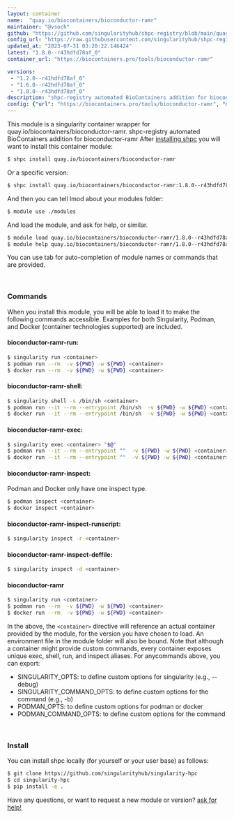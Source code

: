 ```yaml
---
layout: container
name:  "quay.io/biocontainers/bioconductor-ramr"
maintainer: "@vsoch"
github: "https://github.com/singularityhub/shpc-registry/blob/main/quay.io/biocontainers/bioconductor-ramr/container.yaml"
config_url: "https://raw.githubusercontent.com/singularityhub/shpc-registry/main/quay.io/biocontainers/bioconductor-ramr/container.yaml"
updated_at: "2023-07-31 03:20:22.146424"
latest: "1.8.0--r43hdfd78af_0"
container_url: "https://biocontainers.pro/tools/bioconductor-ramr"

versions:
 - "1.2.0--r41hdfd78af_0"
 - "1.6.0--r42hdfd78af_0"
 - "1.8.0--r43hdfd78af_0"
description: "shpc-registry automated BioContainers addition for bioconductor-ramr"
config: {"url": "https://biocontainers.pro/tools/bioconductor-ramr", "maintainer": "@vsoch", "description": "shpc-registry automated BioContainers addition for bioconductor-ramr", "latest": {"1.8.0--r43hdfd78af_0": "sha256:8a63c0e48d081fa65c69c0342b6a5271ef64cb9c4e7b3545a657cda1034cbedb"}, "tags": {"1.2.0--r41hdfd78af_0": "sha256:5101cb7045e88a3324ba6c50d2b88356c2d6c59dbff14a54eece728396e812c2", "1.6.0--r42hdfd78af_0": "sha256:78c5500b4734768e324c29e4925e8a93b72fe6b6c9559489353387f3b662db98", "1.8.0--r43hdfd78af_0": "sha256:8a63c0e48d081fa65c69c0342b6a5271ef64cb9c4e7b3545a657cda1034cbedb"}, "docker": "quay.io/biocontainers/bioconductor-ramr"}
---
```


This module is a singularity container wrapper for quay.io/biocontainers/bioconductor-ramr.
shpc-registry automated BioContainers addition for bioconductor-ramr
After [installing shpc](#install) you will want to install this container module:


```bash
$ shpc install quay.io/biocontainers/bioconductor-ramr
```

Or a specific version:

```bash
$ shpc install quay.io/biocontainers/bioconductor-ramr:1.8.0--r43hdfd78af_0
```

And then you can tell lmod about your modules folder:

```bash
$ module use ./modules
```

And load the module, and ask for help, or similar.

```bash
$ module load quay.io/biocontainers/bioconductor-ramr/1.8.0--r43hdfd78af_0
$ module help quay.io/biocontainers/bioconductor-ramr/1.8.0--r43hdfd78af_0
```

You can use tab for auto-completion of module names or commands that are provided.

<br>

### Commands

When you install this module, you will be able to load it to make the following commands accessible.
Examples for both Singularity, Podman, and Docker (container technologies supported) are included.

#### bioconductor-ramr-run:

```bash
$ singularity run <container>
$ podman run --rm  -v ${PWD} -w ${PWD} <container>
$ docker run --rm  -v ${PWD} -w ${PWD} <container>
```

#### bioconductor-ramr-shell:

```bash
$ singularity shell -s /bin/sh <container>
$ podman run --it --rm --entrypoint /bin/sh  -v ${PWD} -w ${PWD} <container>
$ docker run --it --rm --entrypoint /bin/sh  -v ${PWD} -w ${PWD} <container>
```

#### bioconductor-ramr-exec:

```bash
$ singularity exec <container> "$@"
$ podman run --it --rm --entrypoint ""  -v ${PWD} -w ${PWD} <container> "$@"
$ docker run --it --rm --entrypoint ""  -v ${PWD} -w ${PWD} <container> "$@"
```

#### bioconductor-ramr-inspect:

Podman and Docker only have one inspect type.

```bash
$ podman inspect <container>
$ docker inspect <container>
```

#### bioconductor-ramr-inspect-runscript:

```bash
$ singularity inspect -r <container>
```

#### bioconductor-ramr-inspect-deffile:

```bash
$ singularity inspect -d <container>
```



#### bioconductor-ramr

```bash
$ singularity run <container>
$ podman run --rm  -v ${PWD} -w ${PWD} <container>
$ docker run --rm  -v ${PWD} -w ${PWD} <container>
```


In the above, the `<container>` directive will reference an actual container provided
by the module, for the version you have chosen to load. An environment file in the
module folder will also be bound. Note that although a container
might provide custom commands, every container exposes unique exec, shell, run, and
inspect aliases. For anycommands above, you can export:

 - SINGULARITY_OPTS: to define custom options for singularity (e.g., --debug)
 - SINGULARITY_COMMAND_OPTS: to define custom options for the command (e.g., -b)
 - PODMAN_OPTS: to define custom options for podman or docker
 - PODMAN_COMMAND_OPTS: to define custom options for the command

<br>

### Install

You can install shpc locally (for yourself or your user base) as follows:

```bash
$ git clone https://github.com/singularityhub/singularity-hpc
$ cd singularity-hpc
$ pip install -e .
```

Have any questions, or want to request a new module or version? [ask for help!](https://github.com/singularityhub/singularity-hpc/issues)